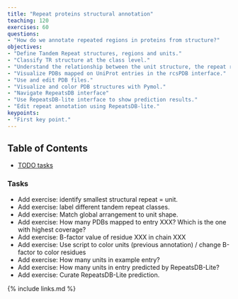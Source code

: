 ```yaml
---
title: "Repeat proteins structural annotation"
teaching: 120
exercises: 60
questions:
- "How do we annotate repeated regions in proteins from structure?"
objectives:
- "Define Tandem Repeat structures, regions and units."
- "Classify TR structure at the class level."
- "Understand the relationship between the unit structure, the repeat region arrangement and its function."
- "Visualize PDBs mapped on UniProt entries in the rcsPDB interface."
- "Use and edit PDB files."
- "Visualize and color PDB structures with Pymol."
- "Navigate RepeatsDB interface"
- "Use RepeatsDB-lite interface to show prediction results."
- "Edit repeat annotation using RepeatsDB-lite."
keypoints:
- "First key point."
---
```


## Table of Contents

- [TODO tasks](#tasks)

### Tasks

- Add exercise: identify smallest structural repeat = unit. 
- Add exercise: label different tandem repeat classes. 
- Add exercise: Match global arrangement to unit shape. 
- Add exercise: How many PDBs mapped to entry XXX? Which is the one with highest coverage?  
- Add exercise: B-factor value of residue XXX in chain XXX 
- Add exercise: Use script to color units (previous annotation) / change B-factor to color residues 
- Add exercise: How many units in example entry? 
- Add exercise: How many units in entry predicted by RepeatsDB-Lite?  
- Add exercise: Curate RepeatsDB-Lite prediction. 


{% include links.md %}
